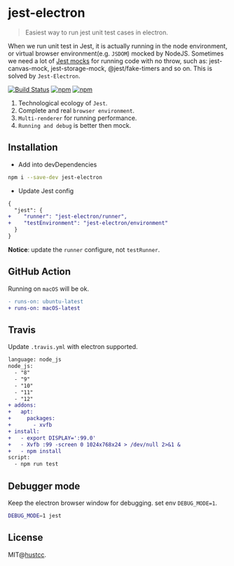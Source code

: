 # jest-electron

> Easiest way to run jest unit test cases in electron.

When we run unit test in Jest, it is actually running in the node environment, or virtual browser environment(e.g. `JSDOM`) mocked by NodeJS. Sometimes we need a lot of [Jest mocks](https://github.com/jest-community/awesome-jest#mocks) for running code with no throw, such as: jest-canvas-mock, jest-storage-mock, @jest/fake-timers and so on. This is solved by `Jest-Electron`.

[![Build Status](https://github.com/hustcc/jest-electron/workflows/build/badge.svg)](https://github.com/hustcc/jest-electron/actions)
[![npm](https://img.shields.io/npm/v/jest-electron.svg)](https://www.npmjs.com/package/jest-electron)
[![npm](https://img.shields.io/npm/dm/jest-electron.svg)](https://www.npmjs.com/package/jest-electron)


1. Technological ecology of `Jest`.
2. Complete and real `browser environment`.
3. `Multi-renderer` for running performance.
4. `Running and debug` is better then mock.


## Installation


 - Add into devDependencies

```bash
npm i --save-dev jest-electron
```

 - Update Jest config

```diff
{
  "jest": {
+    "runner": "jest-electron/runner",
+    "testEnvironment": "jest-electron/environment"
  }
}
```

**Notice**: update the `runner` configure, not `testRunner`.



## GitHub Action

Running on `macOS` will be ok.


```diff
- runs-on: ubuntu-latest
+ runs-on: macOS-latest
```


## Travis

Update `.travis.yml` with electron supported.
 
```diff
language: node_js
node_js:
  - "8"
  - "9"
  - "10"
  - "11"
  - "12"
+ addons:
+   apt:
+     packages:
+       - xvfb
+ install:
+   - export DISPLAY=':99.0'
+   - Xvfb :99 -screen 0 1024x768x24 > /dev/null 2>&1 &
+   - npm install
script:
  - npm run test
```



## Debugger mode

Keep the electron browser window for debugging. set env `DEBUG_MODE=1`.


```bash
DEBUG_MODE=1 jest
```



## License

MIT@[hustcc](https://github.com/hustcc).
